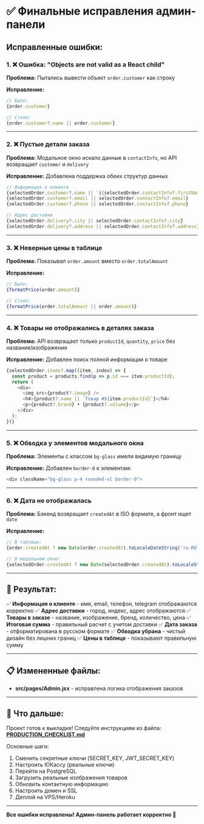 # ✅ Финальные исправления админ-панели

## Исправленные ошибки:

### 1. ❌ Ошибка: "Objects are not valid as a React child"
**Проблема:** Пытались вывести объект `order.customer` как строку

**Исправление:**
```javascript
// Было:
{order.customer}

// Стало:
{order.customer?.name || order.customer}
```

---

### 2. ❌ Пустые детали заказа
**Проблема:** Модальное окно искало данные в `contactInfo`, но API возвращает `customer` и `delivery`

**Исправление:** Добавлена поддержка обеих структур данных
```javascript
// Информация о клиенте
{selectedOrder.customer?.name || `${selectedOrder.contactInfo?.firstName} ${selectedOrder.contactInfo?.lastName}`}
{selectedOrder.customer?.email || selectedOrder.contactInfo?.email}
{selectedOrder.customer?.phone || selectedOrder.contactInfo?.phone}

// Адрес доставки
{selectedOrder.delivery?.city || selectedOrder.contactInfo?.city}
{selectedOrder.delivery?.address || selectedOrder.contactInfo?.address}
```

---

### 3. ❌ Неверные цены в таблице
**Проблема:** Показывал `order.amount` вместо `order.totalAmount`

**Исправление:**
```javascript
// Было:
{formatPrice(order.amount)}

// Стало:
{formatPrice(order.totalAmount || order.amount)}
```

---

### 4. ❌ Товары не отображались в деталях заказа
**Проблема:** API возвращает только `productId`, `quantity`, `price` без названия/изображения

**Исправление:** Добавлен поиск полной информации о товаре
```javascript
{selectedOrder.items?.map((item, index) => {
  const product = products.find(p => p.id === item.productId);
  return (
    <div>
      <img src={product?.image} />
      <h4>{product?.name || `Товар #${item.productId}`}</h4>
      <p>{product?.brand} • {product?.volume}</p>
    </div>
  );
})}
```

---

### 5. ❌ Обводка у элементов модального окна
**Проблема:** Элементы с классом `bg-glass` имели видимую границу

**Исправление:** Добавлен `border-0` к элементам:
```javascript
<div className="bg-glass p-4 rounded-xl border-0">
```

---

### 6. ❌ Дата не отображалась
**Проблема:** Бэкенд возвращает `createdAt` в ISO формате, а фронт ищет `date`

**Исправление:**
```javascript
// В таблице:
{order.createdAt ? new Date(order.createdAt).toLocaleDateString('ru-RU') : order.date}

// В модальном окне:
{selectedOrder.createdAt ? new Date(selectedOrder.createdAt).toLocaleString('ru-RU') : selectedOrder.date}
```

---

## 🎯 Результат:

✅ **Информация о клиенте** - имя, email, телефон, telegram отображаются корректно
✅ **Адрес доставки** - город, индекс, адрес отображаются
✅ **Товары в заказе** - название, изображение, бренд, количество, цена
✅ **Итоговая сумма** - правильный расчет с учетом доставки
✅ **Дата заказа** - отформатирована в русском формате
✅ **Обводка убрана** - чистый дизайн без лишних границ
✅ **Цены в таблице** - показывают правильную сумму

---

## 📋 Измененные файлы:

- **src/pages/Admin.jsx** - исправлена логика отображения заказов

---

## 🚀 Что дальше:

Проект готов к выкладке! Следуйте инструкциям из файла:
**[PRODUCTION_CHECKLIST.md](./PRODUCTION_CHECKLIST.md)**

Основные шаги:
1. Сменить секретные ключи (SECRET_KEY, JWT_SECRET_KEY)
2. Настроить ЮКассу (реальные ключи)
3. Перейти на PostgreSQL
4. Загрузить реальные изображения товаров
5. Обновить контактную информацию
6. Настроить домен и SSL
7. Деплой на VPS/Heroku

---

**Все ошибки исправлены! Админ-панель работает корректно 🎉**
